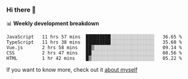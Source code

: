 ### Hi there 👋

<!--
**HondryTravis/HondryTravis** is a ✨ _special_ ✨ repository because its `README.md` (this file) appears on your GitHub profile.

Here are some ideas to get you started:

- 🔭 I’m currently working on ...
- 🌱 I’m currently learning ...
- 👯 I’m looking to collaborate on ...
- 🤔 I’m looking for help with ...
- 💬 Ask me about ...
- 📫 How to reach me: ...
- 😄 Pronouns: ...
- ⚡ Fun fact: ...
-->

<!-- [![travis's github stats](https://github-readme-stats.vercel.app/api?username=HondryTravis)](https://github.com/anuraghazra/github-readme-stats)  -->
<!-- ![travis's github stats](https://github-readme-stats.anuraghazra1.vercel.app/api/top-langs/?username=HondryTravis&theme=nord&layout=compact) -->

📊 **Weekly development breakdown**

<!--START_SECTION:waka-->
```text
JavaScript   11 hrs 57 mins  █████████░░░░░░░░░░░░░░░░   36.65 % 
TypeScript   11 hrs 38 mins  █████████░░░░░░░░░░░░░░░░   35.68 % 
Vue.js       2 hrs 58 mins   ██▒░░░░░░░░░░░░░░░░░░░░░░   09.14 % 
CSS          2 hrs 47 mins   ██░░░░░░░░░░░░░░░░░░░░░░░   08.56 % 
HTML         1 hr 42 mins    █▒░░░░░░░░░░░░░░░░░░░░░░░   05.22 % 
```
<!--END_SECTION:waka-->

If you want to know more, check out it [about myself](https://hondrytravis.github.io/)
